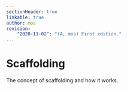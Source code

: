 ```yaml
---
sectionHeader: true
linkable: true
author: mos
revision:
    "2020-11-02": "(A, mos) First edition."
...
```

Scaffolding
=======================

The concept of scaffolding and how it works.
